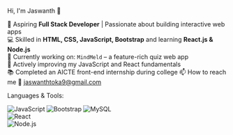 Hi, I'm Jaswanth 👋

🌱 Aspiring **Full Stack Developer** | Passionate about building interactive web apps  
💻 Skilled in **HTML, CSS, JavaScript, Bootstrap** and learning **React.js & Node.js**  
🎯 Currently working on: `MindMeld` – a feature-rich quiz web app  
🚀 Actively improving my JavaScript and React fundamentals  
📚 Completed an AICTE front-end internship during college 
📫 How to reach me 📧 [jaswanthtoka9@gmail.com](mailto:jaswanthtoka9@gmail.com)


Languages & Tools:

![JavaScript](https://img.shields.io/badge/JavaScript-F7DF1E?style=flat&logo=javascript&logoColor=black)   ![Bootstrap](https://img.shields.io/badge/Bootstrap-7952B3?style=flat&logo=bootstrap&logoColor=white) ![MySQL](https://img.shields.io/badge/MySQL-4479A1?style=flat&logo=mysql&logoColor=white)  
![React](https://img.shields.io/badge/React-61DAFB?style=flat&logo=react&logoColor=black)  
![Node.js](https://img.shields.io/badge/Node.js-339933?style=flat&logo=node.js&logoColor=white)
